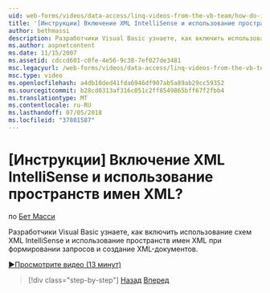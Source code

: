 ```yaml
---
uid: web-forms/videos/data-access/linq-videos-from-the-vb-team/how-do-i-enable-xml-intellisense-and-use-xml-namespaces
title: '[Инструкции] Включение XML IntelliSense и использование пространств имен XML? | Документы Майкрософт'
author: bethmassi
description: Разработчики Visual Basic узнаете, как включить использование схем XML IntelliSense и использование пространств имен XML при формировании запросов и создание XML-документов.
ms.author: aspnetcontent
ms.date: 11/15/2007
ms.assetid: cdccd601-c0fe-4e56-9c38-7ef027de3481
msc.legacyurl: /web-forms/videos/data-access/linq-videos-from-the-vb-team/how-do-i-enable-xml-intellisense-and-use-xml-namespaces
msc.type: video
ms.openlocfilehash: a4db10ded41fda6946df907ab5a89ab29cc59352
ms.sourcegitcommit: b28cd0313af316c051c2ff8549865bff67f2fbb4
ms.translationtype: MT
ms.contentlocale: ru-RU
ms.lasthandoff: 07/05/2018
ms.locfileid: "37801587"
---
```

<a name="how-do-i-enable-xml-intellisense-and-use-xml-namespaces"></a>[Инструкции] Включение XML IntelliSense и использование пространств имен XML?
====================
по [Бет Масси](https://github.com/bethmassi)

Разработчики Visual Basic узнаете, как включить использование схем XML IntelliSense и использование пространств имен XML при формировании запросов и создание XML-документов.

[&#9654;Просмотрите видео (13 минут)](https://channel9.msdn.com/Blogs/ASP-NET-Site-Videos/how-do-i-enable-xml-intellisense-and-use-xml-namespaces)

> [!div class="step-by-step"]
> [Назад](how-do-i-get-started-with-linq-to-xml.md)
> [Вперед](how-do-i-create-xml-documents-from-sql-data.md)
